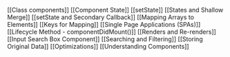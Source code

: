 [[Class components]]
[[Component State]]
[[setState]]
[[States and Shallow Merge]]
[[setState and Secondary Callback]]
[[Mapping Arrays to Elements]]
[[Keys for Mapping]]
[[Single Page Applications (SPAs)]]
[[Lifecycle Method - componentDidMount()]]
[[Renders and Re-renders]]
[[Input Search Box Component]]
[[Searching and Filtering]]
[[Storing Original Data]]
[[Optimizations]]
[[Understanding Components]]
